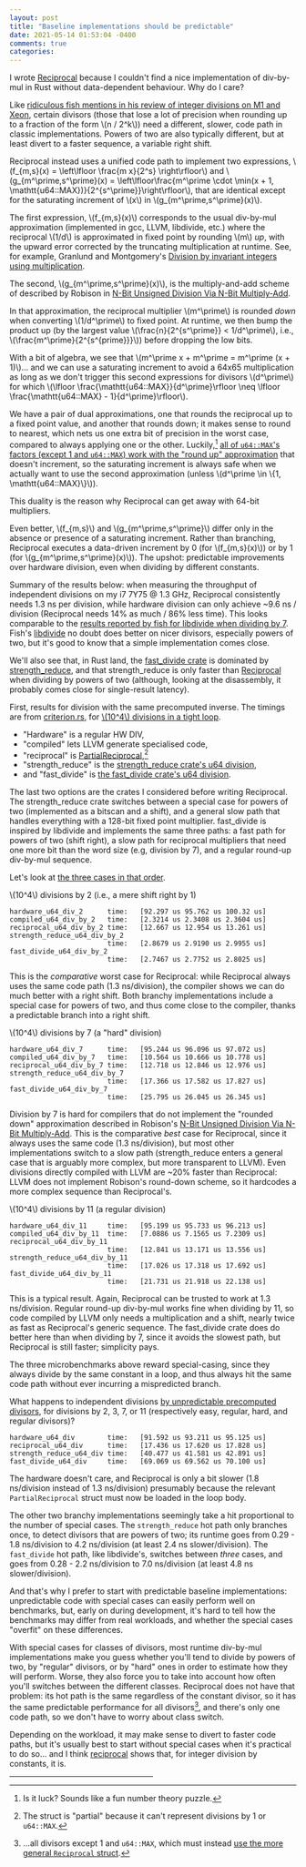 ```yaml
---
layout: post
title: "Baseline implementations should be predictable"
date: 2021-05-14 01:53:04 -0400
comments: true
categories: 
---
```


I wrote [Reciprocal](https://crates.io/crates/reciprocal) because I
couldn't find a nice implementation of div-by-mul in Rust without
data-dependent behaviour. Why do I care?

Like [ridiculous fish mentions in his review of integer divisions on M1 and Xeon](https://ridiculousfish.com/blog/posts/benchmarking-libdivide-m1-avx512.html),
certain divisors (those that lose a lot of precision when rounding up
to a fraction of the form \\(n / 2^k\\)) need a different, slower,
code path in classic implementations. Powers of two are also typically
different, but at least divert to a faster sequence, a variable right
shift.

Reciprocal instead uses a unified code path to implement two
expressions, \\(f_{m,s}(x) = \left\lfloor \frac{m x}{2^s} \right\rfloor\\) and
\\(g_{m^\prime,s^\prime}(x) = \left\lfloor\frac{m^\prime \cdot \min(x + 1, \mathtt{u64::MAX})}{2^{s^\prime}}\right\rfloor\\),
that are identical except for the saturating increment of \\(x\\) in
\\(g_{m^\prime,s^\prime}(x)\\).

The first expression, \\(f_{m,s}(x)\\) corresponds to the usual
div-by-mul approximation (implemented in gcc, LLVM, libdivide, etc.)
where the reciprocal \\(1/d\\) is approximated in fixed point by rounding
\\(m\\) *up*, with the upward error corrected by the truncating
multiplication at runtime.  See, for example, Granlund and
Montgomery's [Division by invariant integers using multiplication](https://gmplib.org/~tege/divcnst-pldi94.pdf).

The second, \\(g_{m^\prime,s^\prime}(x)\\), is the multiply-and-add
scheme of described by Robison in [N-Bit Unsigned Division Via N-Bit Multiply-Add](https://citeseerx.ist.psu.edu/viewdoc/download?doi=10.1.1.512.2627&rep=rep1&type=pdf).

In that approximation, the reciprocal multiplier \\(m^\prime\\) is
rounded *down* when converting \\(1/d^\prime\\) to fixed point.  At 
runtime, we then bump the product up (by the largest value
\\(\frac{n}{2^{s^\prime}} < 1/d^\prime\\), i.e., \\(\frac{m^\prime}{2^{s^{prime}}}\\)) before dropping the low bits.

With a bit of algebra, we see that \\(m^\prime x + m^\prime = m^\prime (x + 1)\\)...
and we can use a saturating increment to avoid a 64x65 multiplication
as long as we don't trigger this second expressions for divisors
\\(d^\prime\\) for which
\\(\lfloor \frac{\mathtt{u64::MAX}}{d^\prime}\rfloor \neq \lfloor \frac{\mathtt{u64::MAX} - 1}{d^\prime}\rfloor\\).

We have a pair of dual approximations, one that rounds the reciprocal up to a
fixed point value, and another that rounds down; it makes sense to
round to nearest, which nets us one extra bit of precision in the
worst case, compared to always applying one or the other.  Luckily,[^or-is-it]
[all of `u64::MAX`'s factors (except 1 and `u64::MAX`) work with the "round up" approximation](https://github.com/pkhuong/reciprocal/blob/c4f6eeeb7108a778c6e8c1f8a5ac7c6df13e2943/src/lib.rs#L322)
that doesn't increment, so the saturating increment is always safe
when we actually want to use the second approximation (unless
\\(d^\prime \in \\{1, \mathtt{u64::MAX}\\}\\)).

[^or-is-it]: Is it luck?  Sounds like a fun number theory puzzle.

This duality is the reason why Reciprocal can get away with
64-bit multipliers.

Even better, \\(f_{m,s}\\) and \\(g_{m^\prime,s^\prime}\\)
differ only in the absence or presence of a saturating increment.
Rather than branching, Reciprocal executes a data-driven increment
by 0 (for \\(f_{m,s}(x)\\)) or by 1 (for
\\(g_{m^\prime,s^\prime}(x)\\)).  The upshot: predictable improvements
over hardware division, even when dividing by different constants.

Summary of the results below: when measuring the throughput of
independent divisions on my i7 7Y75 @ 1.3 GHz, Reciprocal consistently
needs 1.3 ns per division, while hardware division can only achieve
~9.6 ns / division (Reciprocal needs 14% as much / 86% less time).
This looks comparable to the
[results reported by fish for libdivide when dividing by 7](https://ridiculousfish.com/blog/posts/benchmarking-libdivide-m1-avx512.html#:~:text=intel%20xeon%203.0%20ghz%20(8275cl)).
Fish's [libdivide](https://github.com/ridiculousfish/libdivide) no
doubt does better on nicer divisors, especially powers of two, but
it's good to know that a simple implementation comes close.

We'll also see that, in Rust land, the
[fast\_divide crate](https://crates.io/crates/fastdivide)
is dominated by [strength\_reduce](https://github.com/ejmahler/strength_reduce),
and that strength\_reduce is only faster than [Reciprocal](https://github.com/pkhuong/reciprocal/)
when dividing by powers of two (although, looking at the disassembly,
it probably comes close for single-result latency).

First, results for division with the same precomputed inverse.  The
timings are from
[criterion.rs](https://github.com/bheisler/criterion.rs), 
for [\\(10^4\\) divisions in a tight loop](https://github.com/pkhuong/reciprocal/blob/c4f6eeeb7108a778c6e8c1f8a5ac7c6df13e2943/benches/div_throughput.rs#L29).

- "Hardware" is a regular HW DIV, 
- "compiled" lets LLVM generate specialised code,
- "reciprocal" is [PartialReciprocal](https://github.com/pkhuong/reciprocal/blob/d591c59044b3a4f662112aae73c3adae9f168ea6/src/lib.rs#L11),[^why-partial]
- "strength\_reduce" is the [strength\_reduce crate's u64 division](https://github.com/ejmahler/strength_reduce),
- and "fast\_divide" is [the fast\_divide crate's u64 division](https://crates.io/crates/fastdivide).

[^why-partial]: The struct is "partial" because it can't represent divisions by 1 or `u64::MAX`.


The last two options are the crates I considered before writing
Reciprocal.  The strength\_reduce crate switches between a special
case for powers of two (implemented as a bitscan and a shift), and a
general slow path that handles everything with a 128-bit fixed
point multiplier.  fast\_divide is inspired by libdivide and 
implements the same three paths: a fast path for powers of two (shift
right), a slow path for reciprocal multipliers that need one more bit
than the word size (e.g, division by 7), and a regular round-up
div-by-mul sequence.

Let's look at [the three cases in that order](https://github.com/pkhuong/reciprocal/blob/c4f6eeeb7108a778c6e8c1f8a5ac7c6df13e2943/benches/div_throughput.rs#L29).

\\(10^4\\) divisions by 2 (i.e., a mere shift right by 1)

    hardware_u64_div_2      time:   [92.297 us 95.762 us 100.32 us]
    compiled_u64_div_by_2   time:   [2.3214 us 2.3408 us 2.3604 us]
    reciprocal_u64_div_by_2 time:   [12.667 us 12.954 us 13.261 us]
    strength_reduce_u64_div_by_2
                            time:   [2.8679 us 2.9190 us 2.9955 us]
    fast_divide_u64_div_by_2
                            time:   [2.7467 us 2.7752 us 2.8025 us]

This is the *comparative* worst case for Reciprocal: while Reciprocal
always uses the same code path (1.3 ns/division), the compiler shows
we can do much better with a right shift. Both branchy implementations
include a special case for powers of two, and thus come close to the
compiler, thanks a predictable branch into a right shift.

\\(10^4\\) divisions by 7 (a "hard" division)

    hardware_u64_div_7      time:   [95.244 us 96.096 us 97.072 us]
    compiled_u64_div_by_7   time:   [10.564 us 10.666 us 10.778 us]
    reciprocal_u64_div_by_7 time:   [12.718 us 12.846 us 12.976 us]
    strength_reduce_u64_div_by_7
                            time:   [17.366 us 17.582 us 17.827 us]
    fast_divide_u64_div_by_7
                            time:   [25.795 us 26.045 us 26.345 us]

Division by 7 is hard for compilers that do not implement the "rounded down"
approximation described in Robison's
[N-Bit Unsigned Division Via N-Bit Multiply-Add](https://citeseerx.ist.psu.edu/viewdoc/download?doi=10.1.1.512.2627&rep=rep1&type=pdf).
This is the comparative *best* case for Reciprocal, since it always
uses the same code (1.3 ns/division), but most other implementations
switch to a slow path (strength\_reduce enters a general case that
is arguably more complex, but more transparent to LLVM). Even
divisions directly compiled with LLVM are ~20% faster than Reciprocal:
LLVM does not implement Robison's round-down scheme, so it
hardcodes a more complex sequence than Reciprocal's.

\\(10^4\\) divisions by 11 (a regular division)

    hardware_u64_div_11     time:   [95.199 us 95.733 us 96.213 us]
    compiled_u64_div_by_11  time:   [7.0886 us 7.1565 us 7.2309 us]
    reciprocal_u64_div_by_11
                            time:   [12.841 us 13.171 us 13.556 us]
    strength_reduce_u64_div_by_11
                            time:   [17.026 us 17.318 us 17.692 us]
    fast_divide_u64_div_by_11
                            time:   [21.731 us 21.918 us 22.138 us]

This is a typical result. Again, Reciprocal can be trusted to work at
1.3 ns/division.  Regular round-up div-by-mul works fine when dividing
by 11, so code compiled by LLVM only needs a multiplication and a shift,
nearly twice as fast as Reciprocal's generic sequence.  The fast\_divide
crate does do better here than when dividing by 7, since it avoids the
slowest path, but Reciprocal is still faster; simplicity pays.

The three microbenchmarks above reward special-casing, since they always
divide by the same constant in a loop, and thus always hit the same
code path without ever incurring a mispredicted branch.

What happens to independent divisions [by unpredictable precomputed divisors](https://github.com/pkhuong/reciprocal/blob/main/benches/div_throughput_variable.rs),
for divisions by 2, 3, 7, or 11 (respectively easy, regular, hard, 
and regular divisors)?

    hardware_u64_div        time:   [91.592 us 93.211 us 95.125 us]
    reciprocal_u64_div      time:   [17.436 us 17.620 us 17.828 us]
    strength_reduce_u64_div time:   [40.477 us 41.581 us 42.891 us]
    fast_divide_u64_div     time:   [69.069 us 69.562 us 70.100 us]

The hardware doesn't care, and Reciprocal is only a bit slower (1.8
ns/division instead of 1.3 ns/division) presumably because the relevant
`PartialReciprocal` struct must now be loaded in the loop body.

The other two branchy implementations seemingly take a hit
proportional to the number of special cases. The `strength_reduce` hot
path only branches once, to detect divisors that are powers of two;
its runtime goes from 0.29 - 1.8 ns/division to 4.2 ns/division (at
least 2.4 ns slower/division).  The `fast_divide` hot path, like libdivide's,
switches between *three* cases, and goes from 0.28 - 2.2
ns/division to 7.0 ns/division (at least 4.8 ns slower/division).

And that's why I prefer to start with predictable baseline
implementations: unpredictable code with special cases can easily
perform well on benchmarks, but, early on during development, it's
hard to tell how the benchmarks may differ from real workloads, and
whether the special cases "overfit" on these differences.

With special cases for classes of divisors, most runtime div-by-mul
implementations make you guess whether you'll tend to divide by powers
of two, by "regular" divisors, or by "hard" ones in order to estimate
how they will perform.  Worse, they also force you to take into
account how often you'll switches between the different classes.
Reciprocal does not have that problem: its hot path is the same
regardless of the constant divisor, so it has the same predictable
performance for all divisors[^partial],
and there's only one code path, so we don't have to worry about class
switch.

[^partial]: ...all divisors except 1 and `u64::MAX`, which must instead [use the more general `Reciprocal` struct](https://github.com/pkhuong/reciprocal/blob/d591c59044b3a4f662112aae73c3adae9f168ea6/src/lib.rs#L176).

Depending on the workload, it may make sense to divert to faster code
paths, but it's usually best to start without special cases when it's
practical to do so...  and I think
[reciprocal](https://crates.io/crates/reciprocal) shows that, for
integer division by constants, it is.

<p><hr style="width: 50%" /></p>
